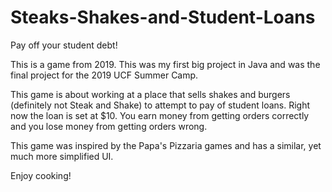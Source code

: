 # Steaks-Shakes-and-Student-Loans
Pay off your student debt!

This is a game from 2019. This was my first big project in Java and was the final project for the 2019 UCF Summer Camp.

This game is about working at a place that sells shakes and burgers (definitely not Steak and Shake) to attempt to pay of student loans.
Right now the loan is set at $10.
You earn money from getting orders correctly and you lose money from getting orders wrong.

This game was inspired by the Papa's Pizzaria games and has a similar, yet much more simplified UI.

Enjoy cooking!
